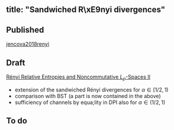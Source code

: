 title: "Sandwiched R\xE9nyi divergences"
---
## Published 

[jencova2018renyi](jencova2018renyi)


## Draft 

[Rényi Relative Entropies and Noncommutative $L_p$-Spaces II](sandwiched/part2.pdf)

* extension of the sandwiched Rényi divergences for $\alpha\in [1/2,1)$
* comparison with BST (a part is now contained in the above)
* sufficiency of channels by equa;lity in DPI also for $\alpha\in (1/2,1)$


## To do